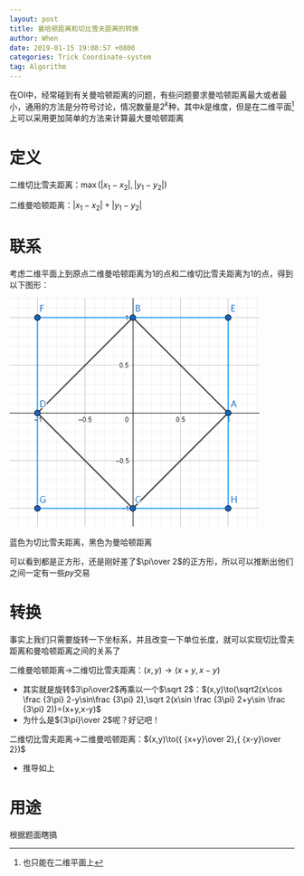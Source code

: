 ```yaml
---
layout: post
title: 曼哈顿距离和切比雪夫距离的转换
author: When
date: 2019-01-15 19:08:57 +0800
categories: Trick Coordinate-system
tag: Algorithm
---
```


在OI中，经常碰到有关曼哈顿距离的问题，有些问题要求曼哈顿距离最大或者最小，通用的方法是分符号讨论，情况数量是$2^k​$种，其中$k​$是维度，但是在二维平面[^1]上可以采用更加简单的方法来计算最大曼哈顿距离

[^1]:也只能在二维平面上

# 定义

二维切比雪夫距离：$\max(|x_1-x_2|,|y_1-y_2|)$

二维曼哈顿距离：$|x_1-x_2|+|y_1-y_2|$

# 联系

考虑二维平面上到原点二维曼哈顿距离为$1​$的点和二维切比雪夫距离为$1​$的点，得到以下图形：

![1547551803436](assets/1547551803436.png)

蓝色为切比雪夫距离，黑色为曼哈顿距离

可以看到都是正方形，还是刚好差了$\pi\over 2​$的正方形，所以可以推断出他们之间一定有一些*py*交易

# 转换

事实上我们只需要旋转一下坐标系，并且改变一下单位长度，就可以实现切比雪夫距离和曼哈顿距离之间的关系了

二维曼哈顿距离$\to$二维切比雪夫距离：$(x,y)\to(x+y,x-y)$

- 其实就是旋转$3\pi\over2$再乘以一个$\sqrt 2$：$(x,y)\to(\sqrt2(x\cos \frac {3\pi} 2-y\sin\frac {3\pi} 2),\sqrt 2(x\sin \frac {3\pi} 2+y\sin \frac {3\pi} 2))=(x+y,x-y)$
- 为什么是${3\pi}\over 2​$呢？好记吧！

二维切比雪夫距离$\to$二维曼哈顿距离：$(x,y)\to({ {x+y}\over 2},{ {x-y}\over 2})$

- 推导如上

# 用途

根据题面瞎搞

